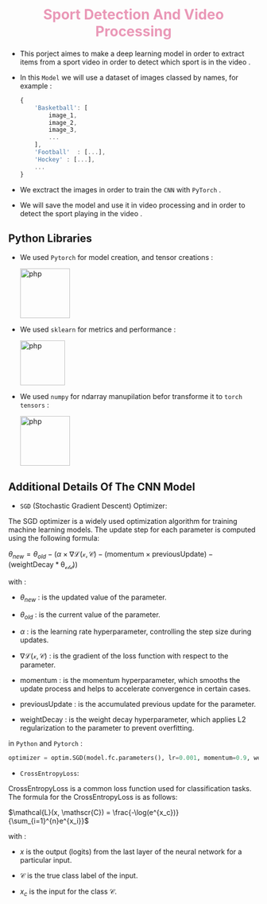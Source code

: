 # <center style="color:#d589">Sport Detection And Video Processing</center>

* This porject aimes to make a deep learning model in order to extract items from a sport video in order to detect which sport is in the video . 
* In this `Model` we will use a dataset of images classed by names, for example :

    ```js
    {
        'Basketball': [
            image_1, 
            image_2, 
            image_3,
            ...
        ],
        'Football'  : [...],
        'Hockey' : [...],
        ...
    }
    ```
* We exctract the images in order to train the `CNN` with `PyTorch` .
* We will save the model and use it in video processing and in order to detect the sport playing in the video . 

## Python Libraries 

* We used `Pytorch` for model creation, and tensor creations : 

  <a href="https://nodejs.org/en/"> <img src="https://cdn.icon-icons.com/icons2/2699/PNG/512/pytorch_logo_icon_169823.png" alt="php" height="100"></a>
* We used `sklearn` for metrics and performance : 

  <a href="https://nodejs.org/en/"> <img src="https://upload.wikimedia.org/wikipedia/commons/thumb/0/05/Scikit_learn_logo_small.svg/1200px-Scikit_learn_logo_small.svg.png" alt="php" height="90"></a>
* We used `numpy` for ndarray manupilation befor transforme it to `torch tensors` : 

  <a href="https://nodejs.org/en/"> <img src="https://upload.wikimedia.org/wikipedia/commons/thumb/3/31/NumPy_logo_2020.svg/2560px-NumPy_logo_2020.svg.png" alt="php" height="100"></a>

## Additional Details Of The CNN Model

* `SGD` (Stochastic Gradient Descent) Optimizer:

The SGD optimizer is a widely used optimization algorithm for training machine learning models. The update step for each parameter is computed using the following formula:

$\theta_{new} = \theta_{old}-(\alpha \times \nabla\mathcal{L(x, \mathscr{C}) - (\mathrm{momentum } \times \mathrm{previousUpdate} ) - (\mathrm{weightDecay} * \theta_{old})})$

with : 

* $\theta_{new}$ : is the updated value of the parameter.
- $\theta_{old}$ : is the current value of the parameter.
* $\alpha$ : is the learning rate hyperparameter, controlling the step size during updates.

* $\nabla\mathcal{L(x, \mathscr{C})}$ : is the gradient of the loss function with respect to the parameter.
* $\mathrm{momentum }$ : is the momentum hyperparameter, which smooths the update process and helps to accelerate convergence in certain cases.
* $\mathrm{previousUpdate}$ : is the accumulated previous update for the parameter.
* $\mathrm{weightDecay}$ :  is the weight decay hyperparameter, which applies L2 regularization to the parameter to prevent overfitting.

in `Python` and `Pytorch` :

```py
optimizer = optim.SGD(model.fc.parameters(), lr=0.001, momentum=0.9, weight_decay=1e-4)
```
* `CrossEntropyLoss`:

CrossEntropyLoss is a common loss function used for classification tasks. The formula for the CrossEntropyLoss is as follows:

$\mathcal{L}(x, \mathscr{C}) = \frac{-\log(e^{x_c})}{\sum_{i=1}^{n}e^{x_i}}$

with : 

* $x$ is the output (logits) from the last layer of the neural network for a particular input.

* $\mathscr{C}$ is the true class label of the input.

* $x_{c}$ is the input for the class $\mathscr{C}$.
